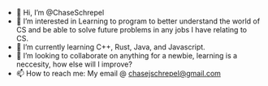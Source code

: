 - 👋 Hi, I’m @ChaseSchrepel
- 👀 I’m interested in Learning to program to better understand the world of CS and be able to solve future problems in any jobs I have relating to CS.
- 🌱 I’m currently learning C++, Rust, Java, and Javascript.
- 💞️ I’m looking to collaborate on anything for a newbie, learning is a neccesity, how else will I improve?
- 📫 How to reach me: My email @ chasejschrepel@gmail.com

<!---
ChaseSchrepel/ChaseSchrepel is a ✨ special ✨ repository because its `README.md` (this file) appears on your GitHub profile.
You can click the Preview link to take a look at your changes.
--->
